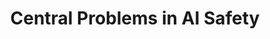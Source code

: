 ---
title: Central Problems in AI Safety
description: >
   What happens when machines exceed humans in general intelligence?
---